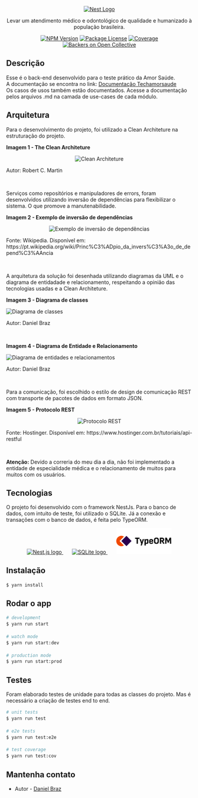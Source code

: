 <p align="center">
  <a href="http://nestjs.com/" target="blank"><img src="https://www.amorsaude.com.br/wp-content/themes/amorsaude/assets/images/amorsaude-logo.svg" width="200" alt="Nest Logo" /></a>
</p>

  <p align="center">Levar um atendimento médico e odontológico de qualidade e humanizado à população brasileira.</p>
<p align="center">
  <a href="" target="_blank"><img src="https://img.shields.io/badge/yarn-v1.22.19-blue" alt="NPM Version" /></a>
  <a href="" target="_blank"><img src="https://img.shields.io/badge/license-MIT-yellow" alt="Package License" /></a>
  <a href="" target="_blank"><img src="https://img.shields.io/badge/coverage-96%25-green5" alt="Coverage" /></a>
  <a href="" target="_blank"><img src="https://img.shields.io/badge/backers-1-red" alt="Backers on Open Collective" /></a>
</p>

## Descrição

Esse é o back-end desenvolvido para o teste prático da Amor Saúde.
</br>
A documentação se encontra no link: [Documentação Techamorsaude](https://documenter.getpostman.com/view/9868741/2s9YkgC4cN)
</br>
Os casos de usos também estão documentados. Acesse a documentação pelos arquivos .md na camada de use-cases de cada módulo.

## Arquitetura

Para o desenvolvimento do projeto, foi utilizado a Clean Architeture na estruturação do projeto.
</br>

**Imagem 1 - The Clean Architeture**

<p align="center">
  <img src="https://miro.medium.com/v2/resize:fit:4800/format:webp/0*iU9Ks05_GTtGh6zV.jpg" width="600" alt="Clean Architeture" />
  <p>Autor: Robert C. Martin</p>
</p>
</br>

Serviços como repositórios e manipuladores de errors, foram desenvolvidos utilizando inversão de dependências para flexibilizar o sistema. O que promove a manutenabilidade.

**Imagem 2 - Exemplo de inversão de dependências**
<p align="center">
  <img src="https://upload.wikimedia.org/wikipedia/commons/8/8d/DIPLayersPattern.png" alt="Exemplo de inversão de dependências" />
  <p>Fonte: Wikipedia. Disponível em: https://pt.wikipedia.org/wiki/Princ%C3%ADpio_da_invers%C3%A3o_de_depend%C3%AAncia</p>
</p>
</br>

A arquitetura da solução foi desenhada utilizando diagramas da UML e o diagrama de entidadade e relacionamento, respeitando a opinião das tecnologias usadas e a Clean Architeture.

**Imagem 3 - Diagrama de classes**

<img src="https://amor-saude.s3.amazonaws.com/Diagrama+de+classes.jpg" alt="Diagrama de classes" />
<p>Autor: Daniel Braz</p>
<br/>

**Imagem 4 - Diagrama de Entidade e Relacionamento**

<img src="https://amor-saude.s3.amazonaws.com/Diagrama+de+entidade+e++relacionamentos.jpg" alt="Diagrama de entidades e relacionamentos" />
<p>Autor: Daniel Braz</p>
</br>

Para a comunicação, foi escolhido o estilo de design de comunicação REST com transporte de pacotes de dados em formato JSON.

**Imagem 5 - Protocolo REST**

<p align="center">
  <img src="https://www.hostinger.com.br/tutoriais/wp-content/uploads/sites/12/2022/02/Rest-API.webp" width="600" alt="Protocolo REST" />
  <p>Fonte: Hostinger. Disponível em: https://www.hostinger.com.br/tutoriais/api-restful</p>
</p>
</br>

**Atenção:** Devido a correria do meu dia a dia, não foi implementado a entidade de especialidade médica e o relacionamento de muitos para muitos com os usuários.

## Tecnologias

O projeto foi desenvolvido com o framework NestJs. Para o banco de dados, com intuito de teste, foi utilizado o SQLite. Já a conexão e transações com o banco de dados, é feita pelo TypeORM.

<p align="center">
  <a href="https://nestjs.com/">
    <img src="https://camo.githubusercontent.com/5f54c0817521724a2deae8dedf0c280a589fd0aa9bffd7f19fa6254bb52e996a/68747470733a2f2f6e6573746a732e636f6d2f696d672f6c6f676f2d736d616c6c2e737667" width="70" alt="Nest.js logo">
  </a>
  &nbsp;
  &nbsp;
  &nbsp;
  <a href="https://www.sqlite.org/index.html">
    <img src="https://upload.wikimedia.org/wikipedia/commons/thumb/3/38/SQLite370.svg/1200px-SQLite370.svg.png" width="150" alt="SQLite logo">
  </a>
  &nbsp;
  &nbsp;
  &nbsp;
  <a href="https://typeorm.io/">
    <img src="https://raw.githubusercontent.com/typeorm/typeorm/master/resources/logo_big.png" width="150" alt="SQLite logo">
  </a>
</p>

## Instalação

```bash
$ yarn install
```

## Rodar o app

```bash
# development
$ yarn run start

# watch mode
$ yarn run start:dev

# production mode
$ yarn run start:prod
```

## Testes

Foram elaborado testes de unidade para todas as classes do projeto. Mas é necessário a criação de testes end to end.

```bash
# unit tests
$ yarn run test

# e2e tests
$ yarn run test:e2e

# test coverage
$ yarn run test:cov
```

## Mantenha contato

- Autor - [Daniel Braz](https://www.linkedin.com/in/dbrazl/)

